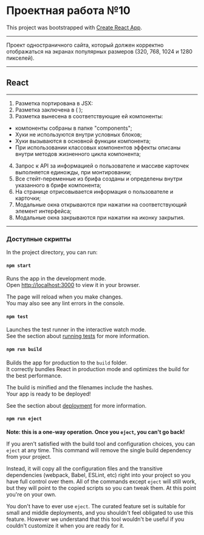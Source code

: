 # Проектная работа №10

This project was bootstrapped with [Create React App](https://github.com/facebook/create-react-app).

---

Проект одностраничного сайта, который должен корректно отображаться на экранах популярных размеров (320, 768, 1024 и 1280 пикселей).

---

## React

---

1. Разметка портирована в JSX:
2. Разметка заключена в ( );
3. Разметка вынесена в соответствующие ей компоненты:
  - компоненты собраны в папке "components";
  - Хуки не используются внутри условных блоков;
  - Хуки вызываются в основной функции компонента;
  - При использовании классовых компонентов эффекты описаны внутри методов жизненного цикла
    компонента;
4. Запрос к API за информацией о пользователе и массиве карточек выполняется единожды, при монтировании;
5. Все стейт-переменные из брифа созданы и определены внутри указанного в брифе компонента;
6. На странице отрисовывается информация о пользователе и карточки;
7. Модальные окна открываются при нажатии на соответствующий элемент интерфейса;
8. Модальные окна закрываются при нажатии на иконку закрытия.

---

### Доступные скрипты

In the project directory, you can run:

#### `npm start`

Runs the app in the development mode.\
Open [http://localhost:3000](http://localhost:3000) to view it in your browser.

The page will reload when you make changes.\
You may also see any lint errors in the console.

#### `npm test`

Launches the test runner in the interactive watch mode.\
See the section about [running tests](https://facebook.github.io/create-react-app/docs/running-tests) for more information.

#### `npm run build`

Builds the app for production to the `build` folder.\
It correctly bundles React in production mode and optimizes the build for the best performance.

The build is minified and the filenames include the hashes.\
Your app is ready to be deployed!

See the section about [deployment](https://facebook.github.io/create-react-app/docs/deployment) for more information.

#### `npm run eject`

**Note: this is a one-way operation. Once you `eject`, you can't go back!**

If you aren't satisfied with the build tool and configuration choices, you can `eject` at any time. This command will remove the single build dependency from your project.

Instead, it will copy all the configuration files and the transitive dependencies (webpack, Babel, ESLint, etc) right into your project so you have full control over them. All of the commands except `eject` will still work, but they will point to the copied scripts so you can tweak them. At this point you're on your own.

You don't have to ever use `eject`. The curated feature set is suitable for small and middle deployments, and you shouldn't feel obligated to use this feature. However we understand that this tool wouldn't be useful if you couldn't customize it when you are ready for it.
